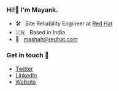 ### Hi!:wave: I'm Mayank.

- :hammer_and_wrench:&nbsp;&nbsp; Site Reliability Engineer at [Red Hat](https://www.redhat.com/en)
- :india:&nbsp;&nbsp;  Based in India
- :email:&nbsp;&nbsp; mashah@redhat.com

### Get in touch 📧

- [Twitter](https://twitter.com/mayankshah__)
- [LinkedIn](https://www.linkedin.com/in/mayankshah1607)
- [Website](https://mayankshah.dev/)
